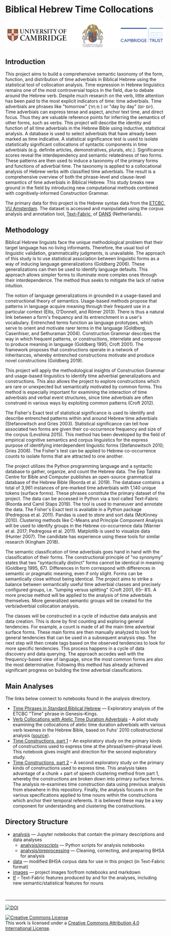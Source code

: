 # Biblical Hebrew Time Collocations

<a href="https://www.ames.cam.ac.uk/people/current-phd-students"><img src="images/sponsor_banner.png" align="middle"></a> 

## Introduction

This project aims to build a comprehensive semantic taxonomy of the form, function, and distribution of time adverbials in Biblical Hebrew using the statistical tool of collocation analysis. Time expression in Hebrew linguistics remains one of the most controversial topics in the field, due to debate around the Hebrew verb. Despite much research on the verb, little attention has been paid to the most explicit indicators of time: time adverbials. Time adverbials are phrases like "tomorrow" (ָמ ָחר ) or "day by day" (יוֹם יוֹם). Time adverbials can express tense and aspect, anchor text time, and direct focus. Thus they are valuable reference points for inferring the semantics of other forms, such as verbs. This project will describe the identity and function of all time adverbials in the Hebrew Bible using inductive, statistical analysis. A database is used to select adverbials that have already been marked as time indicative. A statistical significance test is used to isolate statistically significant collocations of syntactic components in time adverbials (e.g. definite articles, demonstratives, plurals, etc.). Significance scores reveal the interdependency and semantic relatedness of two forms. These patterns are then used to induce a taxonomy of the primary forms and functions of adverbial time. The taxonomy is applied to a collocational analysis of Hebrew verbs with classified time adverbials. The result is a comprehensive overview of both the phrase-level and clause-level semantics of time adverbials in Biblical Hebrew. This study breaks new ground in the field by introducing new computational methods combined with cognitively-informed Construction Grammar.

The primary data for this project is the Hebrew syntax data from the [ETCBC, VU Amsterdam](https://github.com/ETCBC). The dataset is accessed and manipulated using the corpus analysis and annotation tool, [Text-Fabric](https://github.com/Dans-labs/text-fabric), of [DANS](https://dans.knaw.nl/en/about/organisation-and-policy/staff/roorda) (Netherlands). 

## Methodology
Biblical Hebrew linguists face the unique methodological problem that their target language has no living informants. Therefore, the usual tool of linguistic validation, grammaticality judgments, is unavailable. The approach of this study is to use statistical association between linguistic forms as a way of inducing language generalizations (Goldberg 2006). These generalizations can then be used to identify language defaults. This approach allows simpler forms to illuminate more complex ones through their interdependence. The method thus seeks to mitigate the lack of native intuition.

The notion of language generalizations in grounded in a usage-based and constructional theory of semantics. Usage-based methods propose that patterns in language acquire meaning through their frequent use in a particular context (Ellis, O’Donnell, and Römer 2013). There is thus a natural link between a form's frequency and its entrenchment in a user's vocabulary. Entrenched terms function as language prototypes, which serve to orient and motivate rarer terms in the language (Goldberg, Casenhiser, and Sethuraman 2004). Construction Grammar describes the way in which frequent patterns, or constructions, interrelate and compose to produce meaning in language (Goldberg 1995; Croft 2001). The framework proposes that constructions operate in a network of inheritances, whereby entrenched constructions motivate and produce novel constructions (Goldberg 2019).

This project will apply the methodological insights of Construction Grammar and usage-based linguistics to identify time adverbial generalizations and constructions. This also allows the project to explore constructions which are rare or unexpected but semantically motivated by common forms. This method is especially important for examining the interaction of time adverbials and verbal event structures, since time adverbials are often construed in various ways by exploiting common patterns (Croft 2012).

The Fisher's Exact test of statistical significance is used to identify and describe entrenched patterns within and around Hebrew time adverbials (Stefanowitsch and Gries 2003). Statistical significance can tell how associated two forms are given their co-occurrence frequency and size of the corpus (Levshina 2015). This method has been developed by the field of empirical cognitive semantics and corpus linguistics for the express purpose of identifying interdependent linguistic forms (Stefanowitsch 2010; Gries 2008). The Fisher's test can be applied to Hebrew co-occurrence counts to isolate forms that are attracted to one another.

The project utilizes the Python programming language and a syntactic database to gather, organize, and count the Hebrew data. The Eep Talstra Centre for Bible and Computer publishes an open-source grammatical database of the Hebrew Bible (Roorda et al. 2019). The database contains a total of 3,961 instances of pre-marked time adverbials with 1,140 unique tokens (surface forms). These phrases constitute the primary dataset of the project. The data can be accessed in Python via a tool called Text-Fabric (Roorda and Camil Staps 2019). The tool is used to maneuver and annotate the data. The Fisher's Exact test is available in a Python package (Pedregosa et al. 2011). Pandas is used to store and sort data (McKinney 2010). Clustering methods like C-Means and Principle Component Analysis will be used to identify groups in the Hebrew co-occurrence data (Warner et al. 2017; Pedregosa et al. 2011). Matplotlib is used to visualize data (Hunter 2007). The candidate has experience using these tools for similar research (Kingham 2018).

The semantic classification of time adverbials goes hand in hand with the classification of their forms. The constructional principle of "no synonymy" states that two "syntactically distinct" forms cannot be identical in meaning (Goldberg 1995, 67). Differences in form correspond with differences in semantic or pragmatic meaning, even if only slight. Forms can be semantically close without being identical. The project aims to strike a balance between semantically useful time adverbial classes and precisely configured groups, i.e. "lumping versus splitting" (Croft 2001, 65– 81). A more precise method will be applied to the analysis of time adverbials themselves. More generalized semantic groups will be created for the verb/adverbial collocation analysis.

The classes will be constructed in a cycle of inductive data analysis and data creation. This is done by first counting and exploring general tendencies. For example, a count is made of all the main time adverbial surface forms. These main forms are then manually analyzed to look for general tendencies that can be used in a subsequent analysis step. The next step will then create tags based on the observed tendencies to look for more specific tendencies. This process happens in a cycle of data discovery and data querying. The approach accedes well with the frequency-based view of language, since the most common forms are also the most determinative. Following this method has already achieved significant progress on building the time adverbial classifications.

## Main Analyses

The links below connect to notebooks found in the analysis directory.

* [Time Phrases in Standard Biblical Hebrew](https://nbviewer.jupyter.org/github/CambridgeSemiticsLab/BH_time_collocations/blob/master/analysis/SBH_time_expressions.ipynb) — Exploratory analysis of the ETCBC "Time" phrase in Genesis–Kings.
* [Verb Collocations with Atelic Time Duration Adverbials](https://nbviewer.jupyter.org/github/CambridgeSemiticsLab/BH_time_collocations/blob/master/analysis/duratives.ipynb) - A pilot study examining the collocations of atelic time duration adverbials with various verb lexemes in the Hebrew Bible, based on Fuhs' 2010 collostructional analysis ([source](https://philpapers.org/rec/FUHTAC)).
* [Time Constructions, part 1](https://nbviewer.jupyter.org/github/CambridgeSemiticsLab/BH_time_collocations/blob/master/analysis/time_constructions1.ipynb) – An exploratory study on the primary kinds of constructions used to express time at the phrasal/semi-phrasal level. This notebook gives insight and direction for the second exploratory study.
* [Time Constructions, part 2](https://nbviewer.jupyter.org/github/CambridgeSemiticsLab/BH_time_collocations/blob/master/analysis/time_constructions2.ipynb) – A second exploratory study on the primary kinds of constructions used to express time. This analysis takes advantage of a chunk + part of speech clustering method from part 1, whereby the constructions are broken down into primary surface forms. The analysis re-examines time construction data using previous analysis from elsewhere in this repository. Finally, the analysis focuses in on the various specifications applied to time nouns within the constructions which anchor their temporal referents. It is believed these may be a key component for understanding and clustering the constructions.

## Directory Structure
* [analysis](analysis) — Jupyter notebooks that contain the primary descriptions and data analyses
	* [analysis/pyscripts](analysis/pyscripts) — Python scripts for analysis notebooks
	* [analysis/preprocessing](analysis/preprocessing) — Cleaning, correcting, and preparing BHSA for analysis
* [data](data) — modified BHSA corpus data for use in this project (in Text-Fabric format)
* [images](images) — project images for/from notebooks and markdown
* [tf](tf) – Text-Fabric features produced by and for the analyses, including new semantic/statistical features for nouns


<br>



<hr>

[![DOI](https://zenodo.org/badge/153016597.svg)](https://zenodo.org/badge/latestdoi/153016597)

<a rel="license" href="http://creativecommons.org/licenses/by/4.0/"><img alt="Creative Commons License" style="border-width:0" src="https://i.creativecommons.org/l/by/4.0/88x31.png" /></a><br />This work is licensed under a <a rel="license" href="http://creativecommons.org/licenses/by/4.0/">Creative Commons Attribution 4.0 International License</a>.

